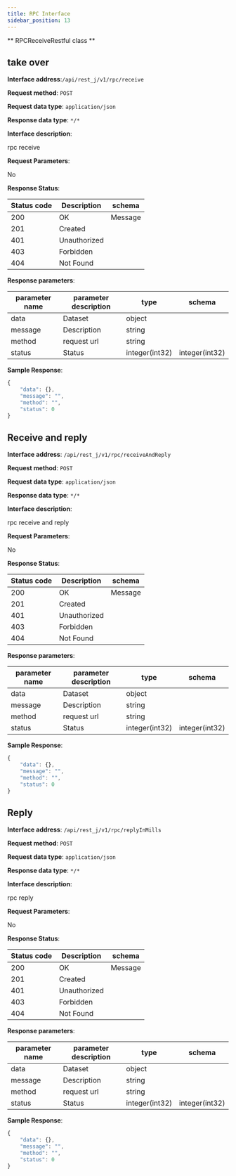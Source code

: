 ```yaml
---
title: RPC Interface
sidebar_position: 13
---
```

** RPCReceiveRestful class **



## take over


**Interface address**:`/api/rest_j/v1/rpc/receive`


**Request method**: `POST`


**Request data type**: `application/json`


**Response data type**: `*/*`


**Interface description**:<p>rpc receive</p>



**Request Parameters**:


No


**Response Status**:


| Status code | Description | schema |
| -------- | -------- | ----- |
|200|OK|Message|
|201|Created||
|401|Unauthorized||
|403|Forbidden||
|404|Not Found||


**Response parameters**:


| parameter name | parameter description | type | schema |
| -------- | -------- | ----- |----- |
|data|Dataset|object||
|message|Description|string||
|method|request url|string||
|status|Status|integer(int32)|integer(int32)|


**Sample Response**:
````javascript
{
    "data": {},
    "message": "",
    "method": "",
    "status": 0
}
````


## Receive and reply


**Interface address**: `/api/rest_j/v1/rpc/receiveAndReply`


**Request method**: `POST`


**Request data type**: `application/json`


**Response data type**: `*/*`


**Interface description**:<p>rpc receive and reply</p>



**Request Parameters**:


No


**Response Status**:


| Status code | Description | schema |
| -------- | -------- | ----- |
|200|OK|Message|
|201|Created||
|401|Unauthorized||
|403|Forbidden||
|404|Not Found||


**Response parameters**:


| parameter name | parameter description | type | schema |
| -------- | -------- | ----- |----- |
|data|Dataset|object||
|message|Description|string||
|method|request url|string||
|status|Status|integer(int32)|integer(int32)|


**Sample Response**:
````javascript
{
    "data": {},
    "message": "",
    "method": "",
    "status": 0
}
````


## Reply


**Interface address**: `/api/rest_j/v1/rpc/replyInMills`


**Request method**: `POST`


**Request data type**: `application/json`


**Response data type**: `*/*`


**Interface description**:<p>rpc reply</p>



**Request Parameters**:


No


**Response Status**:


| Status code | Description | schema |
| -------- | -------- | ----- |
|200|OK|Message|
|201|Created||
|401|Unauthorized||
|403|Forbidden||
|404|Not Found||


**Response parameters**:


| parameter name | parameter description | type | schema |
| -------- | -------- | ----- |----- |
|data|Dataset|object||
|message|Description|string||
|method|request url|string||
|status|Status|integer(int32)|integer(int32)|


**Sample Response**:
````javascript
{
    "data": {},
    "message": "",
    "method": "",
    "status": 0
}
````